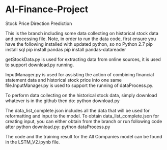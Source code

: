 # AI-Finance-Project
Stock Price Direction Prediction

This is the branch including some data collecting on historical stock data and processing file. Note, in order to run the data code, first ensure you have the following installed with updated python, so no Python 2.7
pip install sql
pip install pandas
pip install pandas-datareader

getStockData.py is used for extracting data from online sources, it is used to support download.py running. 

InputManager.py is used for assisting the action of combining financial statement data and historical stock price into one same file.InputManager.py is used to support the running of dataProcess.py. 

To perform data collecting on the historical stock data, simply download whatever is in the github then do:
python download.py 

The data_list_complete.json includes all the data that will be used for reformatting and input to the model. To obtain data_list_complete.json for creating input, you can either obtain from the branch or run following code after python download.py: 
python dataProcess.py

The code and the training result for the All Companies model can be found in the LSTM_V2.ipynb file. 


